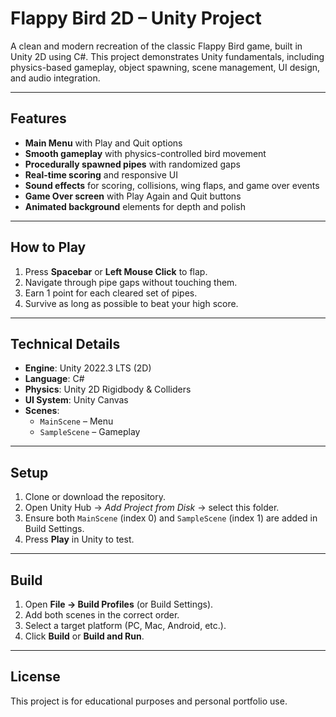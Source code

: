 # Flappy Bird 2D – Unity Project

A clean and modern recreation of the classic Flappy Bird game, built in Unity 2D using C#. This project demonstrates Unity fundamentals, including physics-based gameplay, object spawning, scene management, UI design, and audio integration.

---

## Features

- **Main Menu** with Play and Quit options  
- **Smooth gameplay** with physics-controlled bird movement  
- **Procedurally spawned pipes** with randomized gaps  
- **Real-time scoring** and responsive UI  
- **Sound effects** for scoring, collisions, wing flaps, and game over events  
- **Game Over screen** with Play Again and Quit buttons  
- **Animated background** elements for depth and polish  

---

## How to Play

1. Press **Spacebar** or **Left Mouse Click** to flap.  
2. Navigate through pipe gaps without touching them.  
3. Earn 1 point for each cleared set of pipes.  
4. Survive as long as possible to beat your high score.

---

## Technical Details

- **Engine**: Unity 2022.3 LTS (2D)  
- **Language**: C#  
- **Physics**: Unity 2D Rigidbody & Colliders  
- **UI System**: Unity Canvas  
- **Scenes**:
  - `MainScene` – Menu  
  - `SampleScene` – Gameplay  

---

## Setup

1. Clone or download the repository.  
2. Open Unity Hub → *Add Project from Disk* → select this folder.  
3. Ensure both `MainScene` (index 0) and `SampleScene` (index 1) are added in Build Settings.  
4. Press **Play** in Unity to test.

---

## Build

1. Open **File → Build Profiles** (or Build Settings).  
2. Add both scenes in the correct order.  
3. Select a target platform (PC, Mac, Android, etc.).  
4. Click **Build** or **Build and Run**.

---

## License

This project is for educational purposes and personal portfolio use.
